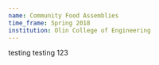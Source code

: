 ```yaml
---
name: Community Food Assemblies
time_frame: Spring 2018
institution: Olin College of Engineering
---
```

testing testing 123
